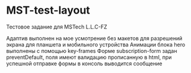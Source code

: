 # MST-test-layout
Тестовое задание для MSTech L.L.C-FZ

Адаптив выполнен на мое усмотрение без макетов для разрешений экрана для планшета и мобильного устройства
Анимации блока hero выполнены с помощью key-frames
Форме subscription-form задан preventDefault, поля имеют валидацию прописанную в html, при успешной отправке формы в консоль выводится сообщение
